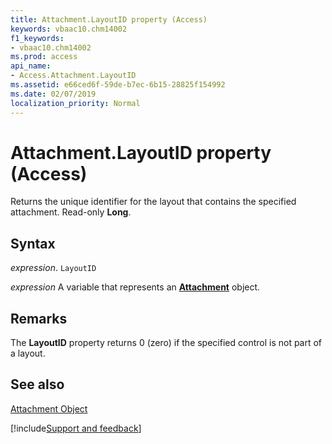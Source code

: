 ```yaml
---
title: Attachment.LayoutID property (Access)
keywords: vbaac10.chm14002
f1_keywords:
- vbaac10.chm14002
ms.prod: access
api_name:
- Access.Attachment.LayoutID
ms.assetid: e66ced6f-59de-b7ec-6b15-28825f154992
ms.date: 02/07/2019
localization_priority: Normal
---
```



# Attachment.LayoutID property (Access)

Returns the unique identifier for the layout that contains the specified attachment. Read-only  **Long**.


## Syntax

_expression_. `LayoutID`

_expression_ A variable that represents an **[Attachment](Access.Attachment.md)** object.


## Remarks

The  **LayoutID** property returns 0 (zero) if the specified control is not part of a layout.


## See also


[Attachment Object](Access.Attachment.md)

[!include[Support and feedback](~/includes/feedback-boilerplate.md)]